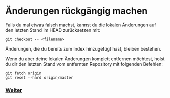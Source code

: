 # Änderungen rückgängig machen

Falls du mal etwas falsch machst, kannst du die lokalen Änderungen auf den letzten Stand im HEAD zurücksetzen mit:

```
git checkout -- <filename>
```

Änderungen, die du bereits zum Index hinzugefügt hast, bleiben bestehen.

Wenn du aber deine lokalen Änderungen komplett entfernen möchtest, holst du dir den letzten Stand vom entfernten Repository mit folgenden Befehlen:

```
git fetch origin
git reset --hard origin/master
```

### [Weiter](branches.md)